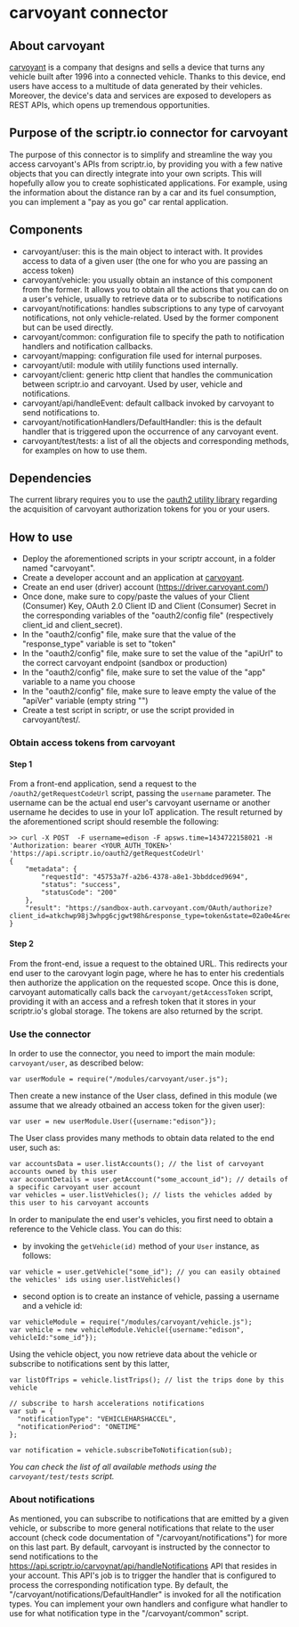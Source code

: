 # carvoyant connector
## About carvoyant
[carvoyant](http://www.carvoyant.com) is a company that designs and sells a device that turns any vehicle built after 1996 into a connected vehicle. 
Thanks to this device, end users have access to a multitude of data generated by their vehicles.
Moreover, the device's data and services are exposed to developers as REST APIs, which opens up tremendous opportunities.
## Purpose of the scriptr.io connector for carvoyant
The purpose of this connector is to simplify and streamline the way you access carvoyant's APIs from scriptr.io, by providing you with a few native objects that you can directly integrate into your own scripts. 
This will hopefully allow you to create sophisticated applications. For example, using the information about the distance ran by a car and its fuel consumption, you can implement a "pay as you go" car rental
application.
## Components
- carvoyant/user: this is the main object to interact with. It provides access to data of a given user (the one for who you are passing an access token)
- carvoyant/vehicle: you usually obtain an instance of this component from the former. It allows you to obtain all the actions that you can do on a user's vehicle, usually to retrieve data or to subscribe to notifications
- carvoyant/notifications: handles subscriptions to any type of carvoyant notifications, not only vehicle-related. 
Used by the former component but can be used directly.
- carvoyant/common: configuration file to specify the path to notification handlers and notification callbacks.
- carvoyant/mapping: configuration file used for internal purposes.
- carvoyant/util: module with utilily functions used internally.
- carvoyant/client: generic http client that handles the communication between scriptr.io and carvoyant. 
Used by user, vehicle and notifications.
- carvoyant/api/handleEvent: default callback invoked by carvoyant to send notifications to.
- carvoyant/notificationHandlers/DefaultHandler: this is the default handler that is triggered upon the occurrence of any
carvoyant event. 
- carvoyant/test/tests: a list of all the objects and corresponding methods, for examples on how to use them.

## Dependencies
The current library requires you to use the [oauth2 utility library](https://github.com/scriptrdotio/libraries/tree/master/oauth2)
regarding the acquisition of carvoyant authorization tokens for you or your users.

## How to use
- Deploy the aforementioned scripts in your scriptr account, in a folder named "carvoyant".
- Create a developer account and an application at [carvoyant](https://developer.carvoyant.com/member/register).
- Create an end user (driver) account (https://driver.carvoyant.com/)  
- Once done, make sure to copy/paste the values of your Client (Consumer) Key, OAuth 2.0 Client ID and Client (Consumer) Secret in the corresponding
variables of the "oauth2/config file" (respectively client_id and client_secret).
- In the "oauth2/config" file, make sure that the value of the "response_type" variable is set to "token"
- In the "oauth2/config" file, make sure to set the value of the "apiUrl" to the correct carvoyant endpoint (sandbox or production)
- In the "oauth2/config" file, make sure to set the value of the "app" variable to a name you choose
- In the "oauth2/config" file, make sure to leave empty the value of the "apiVer" variable (empty string "")  
- Create a test script in scriptr, or use the script provided in carvoyant/test/. 

### Obtain access tokens from carvoyant

#### Step 1
From a front-end application, send a request to the ```/oauth2/getRequestCodeUrl``` script, passing the ```username``` parameter. 
The username can be the actual end user's carvoyant username or another username he decides to use in your IoT application. 
The result returned by the aforementioned script should resemble the following:

```
>> curl -X POST  -F username=edison -F apsws.time=1434722158021 -H 'Authorization: bearer <YOUR_AUTH_TOKEN>' 'https://api.scriptr.io/oauth2/getRequestCodeUrl'
{
	"metadata": {
		"requestId": "45753a7f-a2b6-4378-a8e1-3bbddced9694",
		"status": "success",
		"statusCode": "200"
	},
	"result": "https://sandbox-auth.carvoyant.com/OAuth/authorize?client_id=atkchwp98j3whpg6cjgwt98h&response_type=token&state=02a0e4&redirect_uri=https%3A%2F%2Fapi.scriptr.io%2Foauth2%2FgetAccessToken%3Fauth_token%3SKzM1RnYwAzc4Mg%3D%3D%26state%3R02a1e4""
}
```
#### Step 2

From the front-end, issue a request to the obtained URL. This redirects your end user to the carovyant login page, 
where he has to enter his credentials then authorize the application on the requested scope. 
Once this is done, carvoyant automatically calls back the ```carvoyant/getAccessToken``` script, providing it with an access and a refresh token
 that it stores in your scriptr.io's global storage. The tokens are also returned by the script.

### Use the connector

In order to use the connector, you need to import the main module: ```carvoyant/user```, as described below:
```
var userModule = require("/modules/carvoyant/user.js");
```
Then create a new instance of the User class, defined in this module (we assume that we already otbained an access token for the given user):
```
var user = new userModule.User({username:"edison"});
```
The User class provides many methods to obtain data related to the end user, such as:
```
var accountsData = user.listAccounts(); // the list of carvoyant accounts owned by this user
var accountDetails = user.getAccount("some_account_id"); // details of a specific carvoyant user account
var vehicles = user.listVehicles(); // lists the vehicles added by this user to his carvoyant accounts
```
In order to manipulate the end user's vehicles, you first need to obtain a reference to the Vehicle class. You can do this:
- by invoking the ```getVehicle(id)``` method of your ```User``` instance, as follows:
```
var vehicle = user.getVehicle("some_id"); // you can easily obtained the vehicles' ids using user.listVehicles()
```
- second option is to create an instance of vehicle, passing a username and a vehicle id:
```
var vehicleModule = require("/modules/carvoyant/vehicle.js");
var vehicle = new vehicleModule.Vehicle({username:"edison", vehicleId:"some_id"});
```
Using the vehicle object, you now retrieve data about the vehicle or subscribe to notifications sent by this latter,
```
var listOfTrips = vehicle.listTrips(); // list the trips done by this vehicle 

// subscribe to harsh accelerations notifications 
var sub = {
  "notificationType": "VEHICLEHARSHACCEL",
  "notificationPeriod": "ONETIME"
};
    
var notification = vehicle.subscribeToNotification(sub);

```

*You can check the list of all available methods using the ```carvoyant/test/tests``` script.*

### About notifications
As mentioned, you can subscribe to notifications that are emitted by a given vehicle, or subscribe to more general notifications 
that relate to the user account (check code documentation of "/carvoyant/notifications") for more on this last part.
By default, carvoyant is instructed by the connector to send notifications to the https://api.scriptr.io/carvoynat/api/handleNotifications API 
that resides in your account. This API's job is to trigger the handler that is configured to process the corresponding notification type.
By default, the "/carvoyant/notifications/DefaultHandler" is invoked for all the notification types. You can implement your own handlers 
and configure what handler to use for what notification type in the "/carvoyant/common" script.
